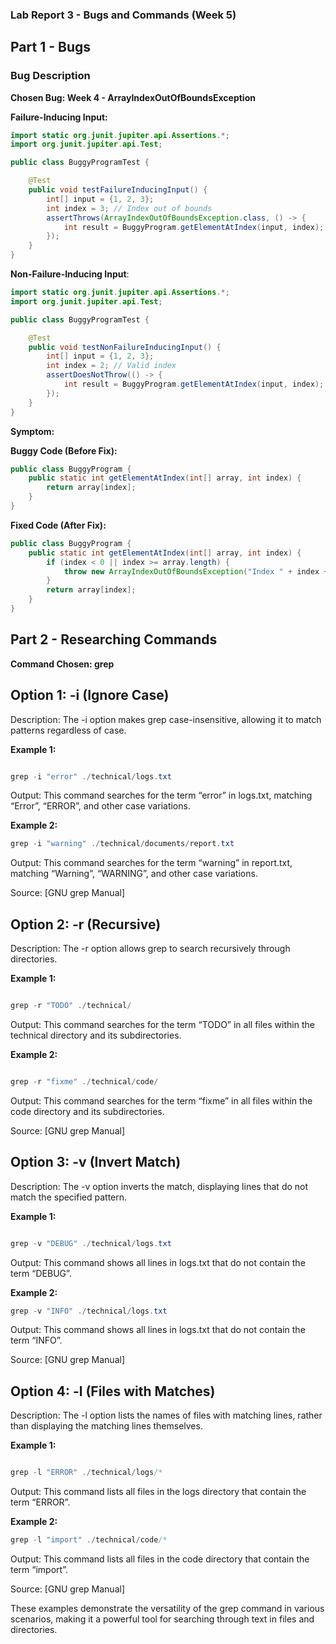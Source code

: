 ### Lab Report 3 - Bugs and Commands (Week 5)

## Part 1 - Bugs

### Bug Description

**Chosen Bug: Week 4 - ArrayIndexOutOfBoundsException**

**Failure-Inducing Input:**

```java
import static org.junit.jupiter.api.Assertions.*;
import org.junit.jupiter.api.Test;

public class BuggyProgramTest {

    @Test
    public void testFailureInducingInput() {
        int[] input = {1, 2, 3};
        int index = 3; // Index out of bounds
        assertThrows(ArrayIndexOutOfBoundsException.class, () -> {
            int result = BuggyProgram.getElementAtIndex(input, index);
        });
    }
}
```

**Non-Failure-Inducing Input**:

```java
import static org.junit.jupiter.api.Assertions.*;
import org.junit.jupiter.api.Test;

public class BuggyProgramTest {

    @Test
    public void testNonFailureInducingInput() {
        int[] input = {1, 2, 3};
        int index = 2; // Valid index
        assertDoesNotThrow(() -> {
            int result = BuggyProgram.getElementAtIndex(input, index);
        });
    }
}
```

**Symptom:**


**Buggy Code (Before Fix):**
```java
public class BuggyProgram {
    public static int getElementAtIndex(int[] array, int index) {
        return array[index];
    }
}
```

**Fixed Code (After Fix):**
```java
public class BuggyProgram {
    public static int getElementAtIndex(int[] array, int index) {
        if (index < 0 || index >= array.length) {
            throw new ArrayIndexOutOfBoundsException("Index " + index + " is out of bounds");
        }
        return array[index];
    }
}
```
##  Part 2 - Researching Commands
**Command Chosen: grep**

## Option 1: -i (Ignore Case)

Description: The -i option makes grep case-insensitive, allowing it to match patterns regardless of case.

**Example 1:**

``` java

grep -i "error" ./technical/logs.txt

```

Output: This command searches for the term “error” in logs.txt, matching “Error”, “ERROR”, and other case variations.

**Example 2:**

``` java
grep -i "warning" ./technical/documents/report.txt

```

Output: This command searches for the term “warning” in report.txt, matching “Warning”, “WARNING”, and other case variations.

Source: [GNU grep Manual]

## Option 2: -r (Recursive)

Description: The -r option allows grep to search recursively through directories.

**Example 1:**

``` java

grep -r "TODO" ./technical/

``` 
Output: This command searches for the term “TODO” in all files within the technical directory and its subdirectories.

**Example 2:**

``` java

grep -r "fixme" ./technical/code/
```

Output: This command searches for the term “fixme” in all files within the code directory and its subdirectories.

Source: [GNU grep Manual]

## Option 3: -v (Invert Match)

Description: The -v option inverts the match, displaying lines that do not match the specified pattern.

**Example 1:**

``` java

grep -v "DEBUG" ./technical/logs.txt

``` 
Output: This command shows all lines in logs.txt that do not contain the term “DEBUG”.

**Example 2:**

``` java
grep -v "INFO" ./technical/logs.txt
``` 

Output: This command shows all lines in logs.txt that do not contain the term “INFO”.

Source: [GNU grep Manual]

## Option 4: -l (Files with Matches)

Description: The -l option lists the names of files with matching lines, rather than displaying the matching lines themselves.

**Example 1:**

``` java

grep -l "ERROR" ./technical/logs/*

``` 

Output: This command lists all files in the logs directory that contain the term “ERROR”.

**Example 2:**

``` java
grep -l "import" ./technical/code/*
``` 

Output: This command lists all files in the code directory that contain the term “import”.

Source: [GNU grep Manual]

These examples demonstrate the versatility of the grep command in various scenarios, making it a powerful tool for searching through text in files and directories.
